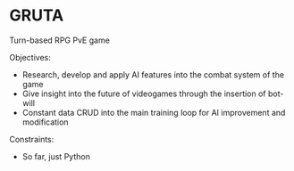 # GRUTA
Turn-based RPG PvE game

Objectives:
- Research, develop and apply AI features into the combat system of the game
- Give insight into  the future of videogames through the insertion of bot-will
- Constant data CRUD into the main training loop for AI improvement and modification

Constraints:
- So far, just Python
